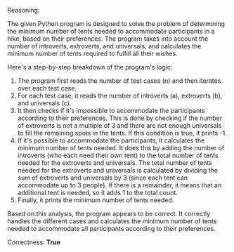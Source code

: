 Reasoning:

The given Python program is designed to solve the problem of determining the minimum number of tents needed to accommodate participants in a hike, based on their preferences. The program takes into account the number of introverts, extroverts, and universals, and calculates the minimum number of tents required to fulfill all their wishes.

Here's a step-by-step breakdown of the program's logic:

1. The program first reads the number of test cases (n) and then iterates over each test case.
2. For each test case, it reads the number of introverts (a), extroverts (b), and universals (c).
3. It then checks if it's impossible to accommodate the participants according to their preferences. This is done by checking if the number of extroverts is not a multiple of 3 and there are not enough universals to fill the remaining spots in the tents. If this condition is true, it prints -1.
4. If it's possible to accommodate the participants, it calculates the minimum number of tents needed. It does this by adding the number of introverts (who each need their own tent) to the total number of tents needed for the extroverts and universals. The total number of tents needed for the extroverts and universals is calculated by dividing the sum of extroverts and universals by 3 (since each tent can accommodate up to 3 people). If there is a remainder, it means that an additional tent is needed, so it adds 1 to the total count.
5. Finally, it prints the minimum number of tents needed.

Based on this analysis, the program appears to be correct. It correctly handles the different cases and calculates the minimum number of tents needed to accommodate all participants according to their preferences.

Correctness: **True**